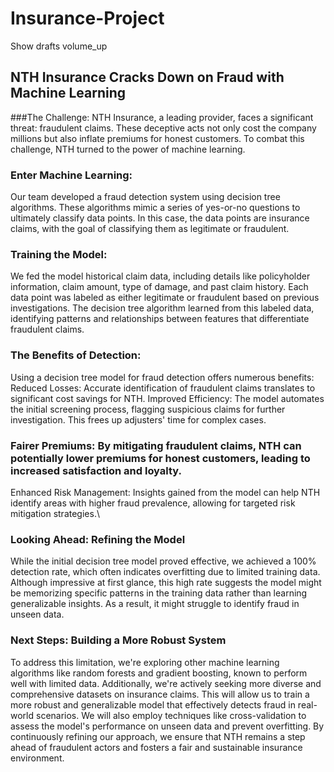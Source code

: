 # Insurance-Project
Show drafts
volume_up

## NTH Insurance Cracks Down on Fraud with Machine Learning
###The Challenge:
NTH Insurance, a leading provider, faces a significant threat: fraudulent claims. These deceptive acts not only cost the company millions but also inflate premiums for honest customers. To combat this challenge, NTH turned to the power of machine learning.
### Enter Machine Learning:
Our team developed a fraud detection system using decision tree algorithms. These algorithms mimic a series of yes-or-no questions to ultimately classify data points. In this case, the data points are insurance claims, with the goal of classifying them as legitimate or fraudulent.
### Training the Model:
We fed the model historical claim data, including details like policyholder information, claim amount, type of damage, and past claim history. Each data point was labeled as either legitimate or fraudulent based on previous investigations. The decision tree algorithm learned from this labeled data, identifying patterns and relationships between features that differentiate fraudulent claims.
### The Benefits of Detection:
Using a decision tree model for fraud detection offers numerous benefits:
Reduced Losses: Accurate identification of fraudulent claims translates to significant cost savings for NTH.
Improved Efficiency: The model automates the initial screening process, flagging suspicious claims for further investigation. This frees up adjusters' time for complex cases.
### Fairer Premiums: By mitigating fraudulent claims, NTH can potentially lower premiums for honest customers, leading to increased satisfaction and loyalty.
Enhanced Risk Management: Insights gained from the model can help NTH identify areas with higher fraud prevalence, allowing for targeted risk mitigation strategies.\
### Looking Ahead: Refining the Model
While the initial decision tree model proved effective, we achieved a 100% detection rate, which often indicates overfitting due to limited training data. Although impressive at first glance, this high rate suggests the model might be memorizing specific patterns in the training data rather than learning generalizable insights. As a result, it might struggle to identify fraud in unseen data.
### Next Steps: Building a More Robust System
To address this limitation, we're exploring other machine learning algorithms like random forests and gradient boosting, known to perform well with limited data. Additionally, we're actively seeking more diverse and comprehensive datasets on insurance claims. This will allow us to train a more robust and generalizable model that effectively detects fraud in real-world scenarios. We will also employ techniques like cross-validation to assess the model's performance on unseen data and prevent overfitting.
By continuously refining our approach, we ensure that NTH remains a step ahead of fraudulent actors and fosters a fair and sustainable insurance environment.


